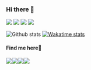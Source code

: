 ### Hi there 👋
<img src="https://img.shields.io/badge/python%20-%2314354C.svg?&style=for-the-badge&logo=python&logoColor=white"/> <img src ="https://img.shields.io/badge/postgres-%23316192.svg?&style=for-the-badge&logo=postgresql&logoColor=white"/> <img src="https://img.shields.io/badge/javascript%20-%23323330.svg?&style=for-the-badge&logo=javascript&logoColor=%23F7DF1E"/> <img src="https://img.shields.io/badge/go-%2300ADD8.svg?&style=for-the-badge&logo=go&logoColor=white"/>

![Github stats](https://github-readme-stats.vercel.app/api?username=Ian-Andwati&count_private=true&show_icons=true&theme=dracula)
[![Wakatime stats](https://github-readme-stats.vercel.app/api/wakatime?username=Ian_Andwati)](https://github.com/Ian-Andwati/github-readme-stats)
<br>
<h4>Find me here🌝</h4>
<img src="https://img.shields.io/badge/telegram-D14836?color=2CA5E0&style=for-the-badge&logo=telegram&logoColor=white" href="https://t.me/I_andwati"/><img src="https://img.shields.io/badge/gmail-D14836?&style=for-the-badge&logo=gmail&logoColor=white" href="mailto:andwatiian@gmail.com"/><img src="https://img.shields.io/badge/linkedin-%230077B5.svg?&style=for-the-badge&logo=linkedin&logoColor=white" href="https://www.linkedin.com/in/ian-andwati-123295188"/><img src="https://img.shields.io/badge/twitter-%231DA1F2.svg?&style=for-the-badge&logo=twitter&logoColor=white" href="https://twitter.com/_andwati"/>
